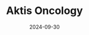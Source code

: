 ---  
layout: startup_page  
title: "Aktis Oncology"  
id: "aktisoncology.com"  
permalink: "/aktisoncologyaktisoncology.com09302024/"  
website: "https://www.aktisoncology.com"  
funding_round: "Series B"  
funding_amount: "$175M"  
investors: "RA Capital Management, RTW Investments, Janus Henderson Investors, funds and accounts advised by T. Rowe Price Associates, Inc., Avidity Partners, an undisclosed life sciences-focused investment fund, Bristol Myers Squibb, Eli Lilly and Company, MRL Ventures Fund"  
about: "Aktis Oncology is a clinical-stage biotechnology company developing targeted alpha radiopharmaceuticals for various solid tumors. Their lead program targets Nectin-4, a tumor-associated antigen. The company utilizes a proprietary miniprotein radioconjugate platform designed for maximized tumor killing and minimized side effects."  
markets: "Biotechnology, Oncology, Radiopharmaceuticals, Health Care, Life Science"  
hq: "Boston, Massachusetts, United States"  
founded_year: "2021"  
linkedin: "https://www.linkedin.com/company/aktis-oncology"  
twitter: ""  
instagram: ""  
facebook: ""  
crunchbase: "https://www.crunchbase.com/organization/aktis-oncology"  
pitchbook: "https://pitchbook.com/profiles/company/462974-68"  

date_display: "30-Sep-2024"  
date: "2024-09-30"

# SEO Optimization  
meta_title: "Aktis Oncology - Series B Funding ($175M)"  
meta_description: "Aktis Oncology, Aktis Oncology is a clinical-stage biotechnology company developing targeted alpha radiopharmaceuticals for various solid tumors. Their lead program t..."  
meta_keywords: "Aktis Oncology, Biotechnology, Oncology, Radiopharmaceuticals, Health Care, Life Science, Series B funding"  
canonical_url: "https://startup.projectstartups.com/aktisoncologyaktisoncology.com09302024/"  
---